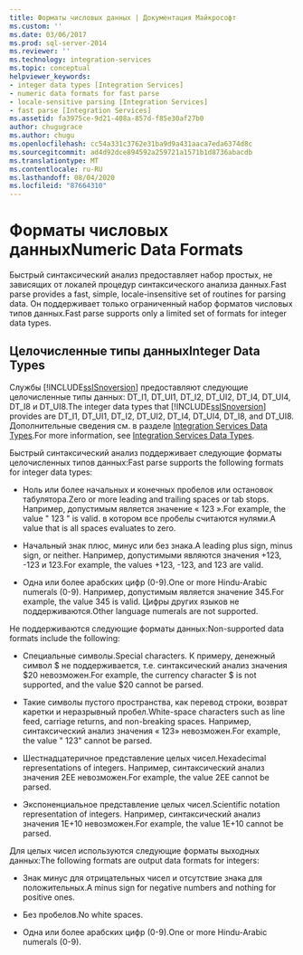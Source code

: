 ```yaml
---
title: Форматы числовых данных | Документация Майкрософт
ms.custom: ''
ms.date: 03/06/2017
ms.prod: sql-server-2014
ms.reviewer: ''
ms.technology: integration-services
ms.topic: conceptual
helpviewer_keywords:
- integer data types [Integration Services]
- numeric data formats for fast parse
- locale-sensitive parsing [Integration Services]
- fast parse [Integration Services]
ms.assetid: fa3975ce-9d21-408a-857d-f85e30af27b0
author: chugugrace
ms.author: chugu
ms.openlocfilehash: cc54a331c3762e31ba9d9a431aaca7eda6374d8c
ms.sourcegitcommit: ad4d92dce894592a259721a1571b1d8736abacdb
ms.translationtype: MT
ms.contentlocale: ru-RU
ms.lasthandoff: 08/04/2020
ms.locfileid: "87664310"
---
```

# <a name="numeric-data-formats"></a><span data-ttu-id="1fb5d-102">Форматы числовых данных</span><span class="sxs-lookup"><span data-stu-id="1fb5d-102">Numeric Data Formats</span></span>
  <span data-ttu-id="1fb5d-103">Быстрый синтаксический анализ предоставляет набор простых, не зависящих от локалей процедур синтаксического анализа данных.</span><span class="sxs-lookup"><span data-stu-id="1fb5d-103">Fast parse provides a fast, simple, locale-insensitive set of routines for parsing data.</span></span> <span data-ttu-id="1fb5d-104">Он поддерживает только ограниченный набор форматов числовых типов данных.</span><span class="sxs-lookup"><span data-stu-id="1fb5d-104">Fast parse supports only a limited set of formats for integer data types.</span></span>  
  
## <a name="integer-data-types"></a><span data-ttu-id="1fb5d-105">Целочисленные типы данных</span><span class="sxs-lookup"><span data-stu-id="1fb5d-105">Integer Data Types</span></span>  
 <span data-ttu-id="1fb5d-106">Службы [!INCLUDE[ssISnoversion](../includes/ssisnoversion-md.md)] предоставляют следующие целочисленные типы данных: DT_I1, DT_UI1, DT_I2, DT_UI2, DT_I4, DT_UI4, DT_I8 и DT_UI8.</span><span class="sxs-lookup"><span data-stu-id="1fb5d-106">The integer data types that [!INCLUDE[ssISnoversion](../includes/ssisnoversion-md.md)] provides are DT_I1, DT_UI1, DT_I2, DT_UI2, DT_I4, DT_UI4, DT_I8, and DT_UI8.</span></span> <span data-ttu-id="1fb5d-107">Дополнительные сведения см. в разделе [Integration Services Data Types](data-flow/integration-services-data-types.md).</span><span class="sxs-lookup"><span data-stu-id="1fb5d-107">For more information, see [Integration Services Data Types](data-flow/integration-services-data-types.md).</span></span>  
  
 <span data-ttu-id="1fb5d-108">Быстрый синтаксический анализ поддерживает следующие форматы целочисленных типов данных:</span><span class="sxs-lookup"><span data-stu-id="1fb5d-108">Fast parse supports the following formats for integer data types:</span></span>  
  
-   <span data-ttu-id="1fb5d-109">Ноль или более начальных и конечных пробелов или остановок табулятора.</span><span class="sxs-lookup"><span data-stu-id="1fb5d-109">Zero or more leading and trailing spaces or tab stops.</span></span> <span data-ttu-id="1fb5d-110">Например, допустимым является значение «  123  ».</span><span class="sxs-lookup"><span data-stu-id="1fb5d-110">For example, the value "  123  " is valid.</span></span> <span data-ttu-id="1fb5d-111">в котором все пробелы считаются нулями.</span><span class="sxs-lookup"><span data-stu-id="1fb5d-111">A value that is all spaces evaluates to zero.</span></span>  
  
-   <span data-ttu-id="1fb5d-112">Начальный знак плюс, минус или без знака.</span><span class="sxs-lookup"><span data-stu-id="1fb5d-112">A leading plus sign, minus sign, or neither.</span></span> <span data-ttu-id="1fb5d-113">Например, допустимыми являются значения +123, -123 и 123.</span><span class="sxs-lookup"><span data-stu-id="1fb5d-113">For example, the values +123, -123, and 123 are valid.</span></span>  
  
-   <span data-ttu-id="1fb5d-114">Одна или более арабских цифр (0-9).</span><span class="sxs-lookup"><span data-stu-id="1fb5d-114">One or more Hindu-Arabic numerals (0-9).</span></span> <span data-ttu-id="1fb5d-115">Например, допустимым является значение 345.</span><span class="sxs-lookup"><span data-stu-id="1fb5d-115">For example, the value 345 is valid.</span></span> <span data-ttu-id="1fb5d-116">Цифры других языков не поддерживаются.</span><span class="sxs-lookup"><span data-stu-id="1fb5d-116">Other language numerals are not supported.</span></span>  
  
 <span data-ttu-id="1fb5d-117">Не поддерживаются следующие форматы данных:</span><span class="sxs-lookup"><span data-stu-id="1fb5d-117">Non-supported data formats include the following:</span></span>  
  
-   <span data-ttu-id="1fb5d-118">Специальные символы.</span><span class="sxs-lookup"><span data-stu-id="1fb5d-118">Special characters.</span></span> <span data-ttu-id="1fb5d-119">К примеру, денежный символ $ не поддерживается, т.е. синтаксический анализ значения $20 невозможен.</span><span class="sxs-lookup"><span data-stu-id="1fb5d-119">For example, the currency character $ is not supported, and the value $20 cannot be parsed.</span></span>  
  
-   <span data-ttu-id="1fb5d-120">Такие символы пустого пространства, как перевод строки, возврат каретки и неразрывный пробел.</span><span class="sxs-lookup"><span data-stu-id="1fb5d-120">White-space characters such as line feed, carriage returns, and non-breaking spaces.</span></span> <span data-ttu-id="1fb5d-121">Например, синтаксический анализ значения « 123» невозможен.</span><span class="sxs-lookup"><span data-stu-id="1fb5d-121">For example, the value " 123" cannot be parsed.</span></span>  
  
-   <span data-ttu-id="1fb5d-122">Шестнадцатеричное представление целых чисел.</span><span class="sxs-lookup"><span data-stu-id="1fb5d-122">Hexadecimal representations of integers.</span></span> <span data-ttu-id="1fb5d-123">Например, синтаксический анализ значения 2EE невозможен.</span><span class="sxs-lookup"><span data-stu-id="1fb5d-123">For example, the value 2EE cannot be parsed.</span></span>  
  
-   <span data-ttu-id="1fb5d-124">Экспоненциальное представление целых чисел.</span><span class="sxs-lookup"><span data-stu-id="1fb5d-124">Scientific notation representation of integers.</span></span> <span data-ttu-id="1fb5d-125">Например, синтаксический анализ значения 1E+10 невозможен.</span><span class="sxs-lookup"><span data-stu-id="1fb5d-125">For example, the value 1E+10 cannot be parsed.</span></span>  
  
 <span data-ttu-id="1fb5d-126">Для целых чисел используются следующие форматы выходных данных:</span><span class="sxs-lookup"><span data-stu-id="1fb5d-126">The following formats are output data formats for integers:</span></span>  
  
-   <span data-ttu-id="1fb5d-127">Знак минус для отрицательных чисел и отсутствие знака для положительных.</span><span class="sxs-lookup"><span data-stu-id="1fb5d-127">A minus sign for negative numbers and nothing for positive ones.</span></span>  
  
-   <span data-ttu-id="1fb5d-128">Без пробелов.</span><span class="sxs-lookup"><span data-stu-id="1fb5d-128">No white spaces.</span></span>  
  
-   <span data-ttu-id="1fb5d-129">Одна или более арабских цифр (0-9).</span><span class="sxs-lookup"><span data-stu-id="1fb5d-129">One or more Hindu-Arabic numerals (0-9).</span></span>  
  
  

